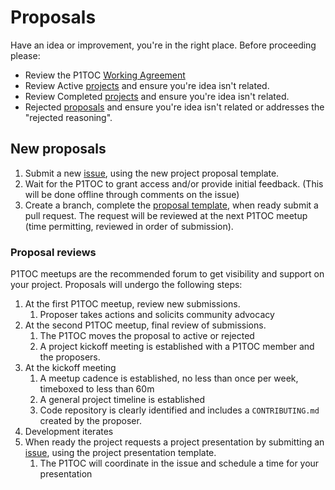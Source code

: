 # Proposals

Have an idea or improvement, you're in the right place. Before proceeding please:
- Review the P1TOC [Working Agreement](/WORKINGAGREEMENT.md)
- Review Active [projects](/projects/active/) and ensure you're idea isn't related.
- Review Completed [projects](/projects/completed/) and ensure you're idea isn't related. 
- Rejected [proposals](/projects/rejected/) and ensure you're idea isn't related or addresses the "rejected reasoning".

## New proposals

1. Submit a new [issue](https://repo1.dso.mil/platform-one/p1toc/-/issues/new), using the new project proposal template.
2. Wait for the P1TOC to grant access and/or provide initial feedback. (This will be done offline through comments on the issue)
3. Create a branch, complete the [proposal template](proposal_template.yaml), when ready submit a pull request. The request will be reviewed at the next P1TOC meetup (time permitting, reviewed in order of submission).

### Proposal reviews

P1TOC meetups are the recommended forum to get visibility and support on your project. Proposals will undergo the following steps:

1. At the first P1TOC meetup, review new submissions.
   1. Proposer takes actions and solicits community advocacy
2. At the second P1TOC meetup, final review of submissions.
   1. The P1TOC moves the proposal to active or rejected
   2. A project kickoff meeting is established with a P1TOC member and the proposers.
3. At the kickoff meeting
   1. A meetup cadence is established, no less than once per week, timeboxed to less than 60m
   2. A general project timeline is established
   3. Code repository is clearly identified and includes a `CONTRIBUTING.md` created by the proposer.
4. Development iterates
5. When ready the project requests a project presentation by submitting an [issue](https://repo1.dso.mil/platform-one/p1toc/-/issues/new), using the project presentation template.
   1. The P1TOC will coordinate in the issue and schedule a time for your presentation
